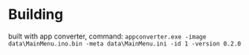 # Building
built with app converter, command:
`appconverter.exe -image data\MainMenu.ino.bin -meta data\MainMenu.ini -id 1 -version 0.2.0`
